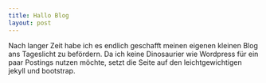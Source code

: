 ```yaml
--- 
title: Hallo Blog
layout: post
---
```


Nach langer Zeit habe ich es endlich geschafft meinen eigenen kleinen Blog ans Tageslicht zu befördern. Da ich keine Dinosaurier wie Wordpress für ein paar Postings nutzen möchte, setzt die Seite auf den leichtgewichtigen jekyll und bootstrap.
